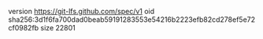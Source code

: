 version https://git-lfs.github.com/spec/v1
oid sha256:3d1f6fa700dad0beab59191283553e54216b2223efb82cd278ef5e72cf0982fb
size 22801
